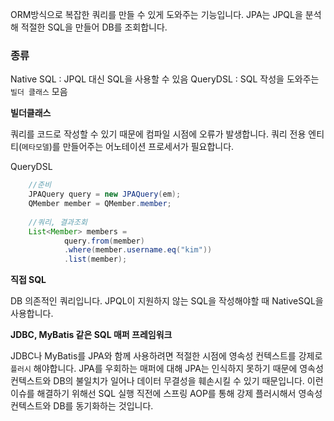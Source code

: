 ORM방식으로 복잡한 쿼리를 만들 수 있게 도와주는 기능입니다.
JPA는 JPQL을 분석해 적절한 SQL을 만들어 DB를 조회합니다.

### 종류
Native SQL : JPQL 대신 SQL을 사용할 수 있음
QueryDSL : SQL 작성을 도와주는 `빌더 클래스` 모음

**빌더클래스**

쿼리를 코드로 작성할 수 있기 때문에 컴파일 시점에 오류가 발생합니다.
쿼리 전용 엔티티(`메타모델`)를 만들어주는 어노테이션 프로세서가 필요합니다.

QueryDSL
```java
    //준비
    JPAQuery query = new JPAQuery(em);
    QMember member = QMember.member;
    
    //쿼리, 결과조회
    List<Member> members = 
            query.from(member)
            .where(member.username.eq("kim"))
            .list(member);
```

**직접 SQL**

DB 의존적인 쿼리입니다. JPQL이 지원하지 않는 SQL을 작성해야할 때 NativeSQL을 사용합니다.

**JDBC, MyBatis 같은 SQL 매퍼 프레임워크**

JDBC나 MyBatis를 JPA와 함께 사용하려면 적절한 시점에 영속성 컨텍스트를 강제로 `플러시` 해야합니다.
JPA를 우회하는 매퍼에 대해 JPA는 인식하지 못하기 때문에 영속성 컨텍스트와 DB의 불일치가 일어나
데이터 무결성을 훼손시킬 수 있기 때문입니다. 
이런 이슈를 해결하기 위해선 SQL 실행 직전에 스프링 AOP를 통해 강제 플러시해서
영속성 컨텍스트와 DB를 동기화하는 것입니다.


